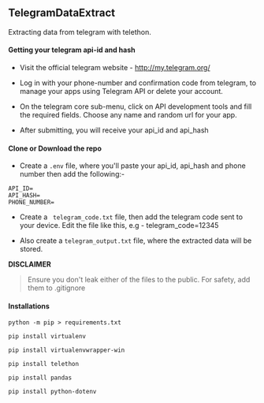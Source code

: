 ## TelegramDataExtract

Extracting data from telegram with telethon.

#### Getting your telegram api-id and hash

- Visit the official telegram website - http://my.telegram.org/

- Log in with your phone-number and confirmation code from telegram, to manage your apps using Telegram API or delete your account.

- On the telegram core sub-menu, click on API development tools and fill the required fields. Choose any name and random url for your app.

- After submitting, you will receive your api_id and api_hash

#### Clone or Download the repo

- Create a ```.env``` file, where you'll paste your api_id, api_hash and phone number then add the following:- 
```
API_ID=
API_HASH=
PHONE_NUMBER=
````

- Create a ``` telegram_code.txt``` file, then add the telegram code sent to your device. Edit the file like this, e.g - telegram_code=12345

- Also create a ```telegram_output.txt``` file, where the extracted data will be stored. 

**DISCLAIMER** 

>Ensure you don't leak either of the files to the public. For safety, add them to .gitignore

#### Installations

```
python -m pip > requirements.txt

pip install virtualenv

pip install virtualenvwrapper-win

pip install telethon

pip install pandas

pip install python-dotenv

```
